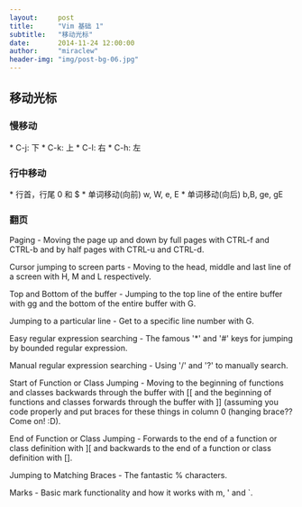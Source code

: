 ```yaml
---
layout:     post
title:      "Vim 基础 1"
subtitle:   "移动光标"
date:       2014-11-24 12:00:00
author:     "miraclew"
header-img: "img/post-bg-06.jpg"
---
```


<h2>移动光标</h2>

<h3>慢移动</h3>
* C-j: 下
* C-k: 上
* C-l: 右
* C-h: 左

<h3>行中移动</h3>
 * 行首，行尾 0 和 $
 * 单词移动(向前) w, W, e, E
 * 单词移动(向后) b,B, ge, gE

<h3>翻页</h3>

<p>
    Paging - Moving the page up and down by full pages with CTRL-f and CTRL-b and by half pages with CTRL-u and CTRL-d.

Cursor jumping to screen parts - Moving to the head, middle and last line of a screen with H, M and L respectively.

Top and Bottom of the buffer - Jumping to the top line of the entire buffer with gg and the bottom of the entire buffer with G.

Jumping to a particular line - Get to a specific line number with <number>G.

Easy regular expression searching - The famous '*' and '#' keys for jumping by bounded regular expression.

Manual regular expression searching - Using '/' and '?' to manually search.

</p>

<p>
    Start of Function or Class Jumping - Moving to the beginning of functions and classes backwards through the buffer with [[ and the beginning of functions and classes forwards through the buffer with ]] (assuming you code properly and put braces for these things in column 0 (hanging brace?? Come on! :D).

End of Function or Class Jumping - Forwards to the end of a function or class definition with ][ and backwards to the end of a function or class definition with [].

Jumping to Matching Braces - The fantastic % characters.

Marks - Basic mark functionality and how it works with m, ' and `.
</p>
